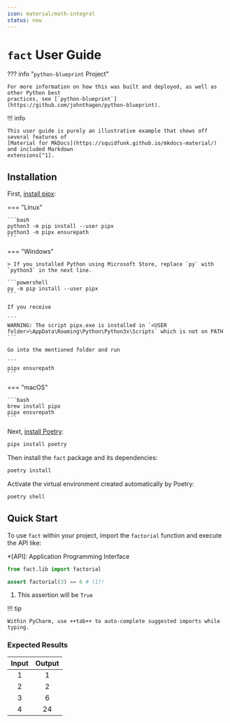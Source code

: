 ```yaml
---
icon: material/math-integral
status: new
---
```


# `fact` User Guide

??? info "`python-blueprint` Project"

    For more information on how this was built and deployed, as well as other Python best
    practices, see [`python-blueprint`](https://github.com/johnthagen/python-blueprint).

!!! info

    This user guide is purely an illustrative example that shows off several features of 
    [Material for MkDocs](https://squidfunk.github.io/mkdocs-material/) and included Markdown
    extensions[^1].

[^1]: See `python-blueprint`'s `mkdocs.yml` for how to enable these features.

## Installation

First, [install pipx](https://pypa.github.io/pipx/):

=== "Linux"

    ```bash
    python3 -m pip install --user pipx
    python3 -m pipx ensurepath
    ```

=== "Windows"

    > If you installed Python using Microsoft Store, replace `py` with `python3` in the next line.

    ```powershell
    py -m pip install --user pipx
    ```

    If you receive

    ```
    WARNING: The script pipx.exe is installed in `<USER folder>\AppData\Roaming\Python\Python3x\Scripts` which is not on PATH
    ```

    Go into the mentioned folder and run

    ```
    pipx ensurepath
    ```

=== "macOS"

    ```bash
    brew install pipx
    pipx ensurepath
    ```

Next, [install Poetry](https://python-poetry.org/docs/#installation):

```bash
pipx install poetry
```

Then install the `fact` package and its dependencies:

```bash
poetry install
```

Activate the virtual environment created automatically by Poetry:

```bash
poetry shell
```

## Quick Start

To use `fact` within your project, import the `factorial` function and execute the API like:

*[API]: Application Programming Interface

```python
from fact.lib import factorial

assert factorial(3) == 6 # (1)!
```

1. This assertion will be `True`

!!! tip

    Within PyCharm, use ++tab++ to auto-complete suggested imports while typing.

### Expected Results

<div class="center-table" markdown>

| Input | Output |
|:-----:|:------:|
|   1   |   1    |
|   2   |   2    |
|   3   |   6    |
|   4   |   24   | 

</div>
